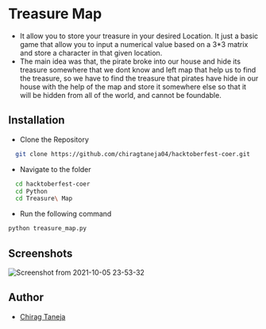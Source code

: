 # Treasure Map 

- It allow you to store your treasure in your desired Location. It just a basic game that allow you to input a numerical value based on a 3*3 matrix and store a character in that given location. 
- The main idea was that, the pirate broke into our house and hide its treasure somewhere that we dont know and left map that help us to find the treasure, so we have to find the treasure that pirates have hide in our house with the help of the map and store it somewhere else so that it will be hidden from all of the world, and cannot be foundable.

## Installation

- Clone the Repository
```bash
  git clone https://github.com/chiragtaneja04/hacktoberfest-coer.git
```
- Navigate to the folder
```bash
  cd hacktoberfest-coer  
  cd Python
  cd Treasure\ Map
  ```
- Run the following command
```bash
python treasure_map.py
```
    
## Screenshots

![Screenshot from 2021-10-05 23-53-32](https://user-images.githubusercontent.com/91545602/136081070-f368ab8d-ce35-4b07-a2fa-5a7e86afb846.png)
  
## Author

- [Chirag Taneja](https://github.com/chiragtaneja04)

  
